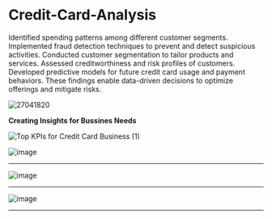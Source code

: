 # Credit-Card-Analysis




Identified spending patterns among different customer segments.
Implemented fraud detection techniques to prevent and detect suspicious activities.
Conducted customer segmentation to tailor products and services.
Assessed creditworthiness and risk profiles of customers.
Developed predictive models for future credit card usage and payment behaviors.
These findings enable data-driven decisions to optimize offerings and mitigate risks.


![27041820](https://github.com/Rohitrt8/Credit-Card-Analysis/assets/132551994/dc790436-f2a2-4a72-ab37-72b4892ac901)






**Creating Insights for Bussines Needs**





![Top KPIs for Credit Card Business (1)](https://github.com/Rohitrt8/Credit-Card-Analysis/assets/132551994/7a1c3323-33b4-4f08-88f1-6ff4a0d889bb)

![image](https://github.com/Rohitrt8/Credit-Card-Analysis/assets/132551994/34309594-45fe-4689-8495-003ee8c605b0)



--------------------------------------------------------------------------------------------------------------------------------------------------------------------------------------------------------------------


  ![image](https://github.com/Rohitrt8/Credit-Card-Analysis/assets/132551994/a706486d-99f9-4cd2-a4bd-5fedf8be9d6b)


--------------------------------------------------------------------------------------------------------------------------------------------------------------------------------------------------------------------


![image](https://github.com/Rohitrt8/Credit-Card-Analysis/assets/132551994/84486c5b-ca4d-47c6-8bca-8175cd7b9660)



--------------------------------------------------------------------------------------------------------------------------------------------------------------------------------------------------------------------














